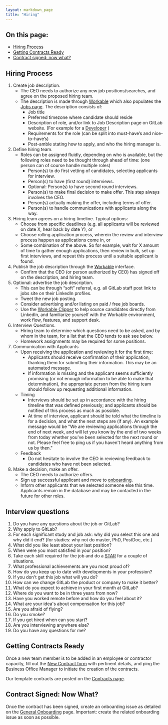 ```yaml
---
layout: markdown_page
title: "Hiring"
---
```

## On this page:
* [Hiring Process](#hiring-process)
* [Getting Contracts Ready](#prep-contracts)
* [Contract signed: now what?](#move-to-onboarding)


## Hiring Process<a name="hiring-process"></a>

1. Create job description.
    * The CEO needs to authorize any new job positions/searches, and agree on the proposed hiring team.
    * The description is made through [Workable](https://gitlab.workable.com/backend)
    which also populates the [Jobs page](https://about.gitlab.com/jobs). The description consists of:
      * Job title
      * Preferred timezone where candidate should reside
      * Description of role, and/or link to Job Description page on GitLab website. (For example for a [Developer](https://about.gitlab.com/jobs/developer) )
      * Requirements for the role (can be split into must-have’s and nice-to-have’s)
      * Post-amble stating how to apply, and who the hiring manager is.
1. Define hiring team.
    * Roles can be assigned fluidly, depending on who is available, but the following roles need
    to be thought through ahead of time: (one person can of course handle multiple roles)
      * Person(s) to do first vetting of candidates, selecting applicants for interview.
      * Person(s) to have (first round) interviews.
      * Optional: Person(s) to have second round interviews.
      * Person(s) to make final decision to make offer. This step always involves the CEO.
      * Person(s) actually making the offer, including terms of offer.
      * Person(s) to handle communications with applicants along the way.
1. Hiring team agrees on a hiring timeline. Typical options:
    * Choose from specific deadlines (e.g. all applicants will be reviewed on date X, hear back by date Y), or
    * Choose rolling application process, wherein the review and interview process  happen as applications come in, or
    * Some combination of the above. So for example, wait for X amount of time
    to gather enough applications, then review in bulk, set up first interviews,
    and repeat this process until a suitable applicant is found.
1. Publish the job description through the [Workable](https://gitlab.workable.com/backend) interface.
    * Confirm that the CEO (or person authorized by CEO) has signed off on the description, and hiring team.
1. Optional: advertise the job description.
    * This can be through “soft” referral, e.g. all GitLab staff post link to jobs site on their LinkedIn profiles.
    * Tweet the new job posting.
    * Consider advertising and/or listing on paid / free job boards.
    * Use the [Workable Clipper](http://resources.workable.com/the-workable-clipper) to help source candidates directly from LinkedIn, and  familiarize yourself with the Workable environment, work flow, features, and support desk.
1. Interview Questions.
    * Hiring team to determine which questions need to be asked, and by whom in the team, for a list that the CEO tends to ask see below.
    * Homework assignments may be required for some positions.
1. Communication with Applicants
    * Upon receiving the application and reviewing it for the first time:
      * Applicants should receive confirmation of their application, thanking
      them for submitting their information. This may be an automated message.
      * If information is missing and the applicant seems sufficiently promising
      (or not enough information to be able to make that determination), the appropriate person from the hiring team should follow up requesting additional information.
    * Timing
      * Interviews should be set up in accordance with the hiring timeline that
      was defined previously; and applicants should be notified of this process as much as possible.
      * At time of interview, applicant should be told what the timeline is for
      a decision, and what the next steps are (if any). An example message would
      be "We are reviewing applications through the end of next week, and will let
      you know by the end of two weeks from today whether you've been selected for
      the next round or not. Please feel free to ping us if you haven't heard anything from us by then."
    * Feedback
      * Do not hesitate to involve the CEO in reviewing feedback to candidates who have not been selected.
1. Make a decision, make an offer.
    * The CEO needs to authorize offers.
    * Sign up successful applicant and move to [onboarding](https://about.gitlab.com/handbook/general-onboarding).
    * Inform other applicants that we selected someone else this time. Applicants remain in the database and may be contacted in the future for other roles.

## Interview questions

1. Do you have any questions about the job or GitLab?
1. Why apply to GitLab?
1. For each significant study and job ask: why did you select this one and why did it end? (for studies: why not do master, PhD, PostDoc, etc.)
1. What did you like least about your last position?
1. When were you most satisfied in your position?
1. Take each skill required for the job and do a [STAR](https://en.wikipedia.org/wiki/Situation,_Task,_Action,_Result) for a couple of situations.
1. What professional achievements are you most proud of?
1. How do you keep up to date with developments in your profession?
1. If you don't get this job what will you do?
1. How can we change GitLab the product or company to make it better?
1. What do you expect to achieve in your first month at GitLab?
1. Where do you want to be in three years from now?
1. Have you worked remote before and how do you feel about it?
1. What are your idea's about compensation for this job?
1. Are you afraid of flying?
1. Do you smoke?
1. If you get hired when can you start?
1. Are you interviewing anywhere else?
1. Do you have any questions for me?

## Getting Contracts Ready<a name="prep-contracts"></a>
Once a new team member is to be added in an employee or contractor capacity,
fill out the [New Contract form](https://docs.google.com/a/gitlab.com/forms/d/1Cthnkdj_23ev_u7LT01wv5dZYAZKm20vp5JmzT3ECqE/viewform)
with pertinent details, and ping the Business Office Manager to initiate the creation of the contracts.

Our template contracts are posted on the [Contracts page](https://about.gitlab.com/handbook/contracts).

## Contract Signed: Now What?<a name="move-to-onboarding"></a>
Once the contract has been signed, create an onboarding issue as detailed on the
[General Onboarding](https://about.gitlab.com/handbook/general-onboarding/) page. Important: create the related
onboarding issue as soon as possible.